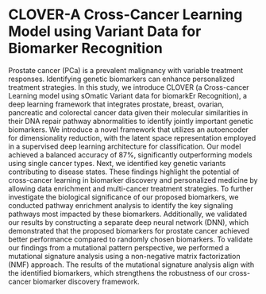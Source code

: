 # CLOVER-A Cross-Cancer Learning Model using Variant Data for Biomarker Recognition

Prostate cancer (PCa) is a prevalent malignancy with variable treatment responses. Identifying genetic biomarkers can enhance
personalized treatment strategies. In this study, we introduce CLOVER (a Cross-cancer Learning model using sOmatic Variant data
for biomarkEr Recognition), a deep learning framework that integrates prostate, breast, ovarian, pancreatic and colorectal cancer
data given their molecular similarities in their DNA repair pathway abnormalities to identify jointly important genetic biomarkers.
We introduce a novel framework that utilizes an autoencoder for dimensionality reduction, with the latent space representation
employed in a supervised deep learning architecture for classification. Our model achieved a balanced accuracy of 87%, significantly
outperforming models using single cancer types. Next, we identified key genetic variants contributing to disease states. These
findings highlight the potential of cross-cancer learning in biomarker discovery and personalized medicine by allowing data enrichment
and multi-cancer treatment strategies. To further investigate the biological significance of our proposed biomarkers, we conducted
pathway enrichment analysis to identify the key signaling pathways most impacted by these biomarkers. Additionally, we validated
our results by constructing a separate deep neural network (DNN), which demonstrated that the proposed biomarkers for prostate
cancer achieved better performance compared to randomly chosen biomarkers. To validate our findings from a mutational pattern
perspective, we performed a mutational signature analysis using a non-negative matrix factorization (NMF) approach. The results of
the mutational signature analysis align with the identified biomarkers, which strengthens the robustness of our cross-cancer biomarker
discovery framework.
